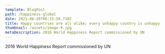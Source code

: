 ```yaml
---
template: BlogPost
path: /happiness-global
date: 2021-06-26T06:15:50.738Z
title: Happy countries are all alike; every unhappy country is unhappy in its own way
thumbnail: /assets/image-9.jpg
metaDescription: 2016 World Happiness Report commissioned by UN
---
```

2016 World Happiness Report commissioned by UN
